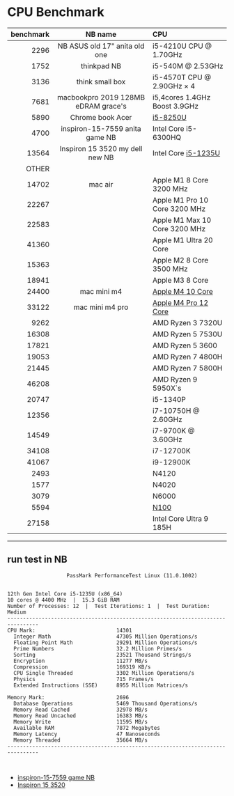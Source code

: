 CPU Benchmark
=============

 |  benchmark  |  NB name    |  CPU  | 
 |    -:  |  :-:  |  :-  | 
 |  2296 |  NB ASUS old 17"  anita old one  | i5-4210U CPU @ 1.70GHz  | 
 |  1752 |  thinkpad NB | i5-540M @ 2.53GHz | 
 |  3136 |  think small box  | i5-4570T CPU @ 2.90GHz × 4 | 
 |  7681 |  macbookpro 2019 128MB eDRAM grace's | i5,4cores 1.4GHz Boost 3.9GHz  | 
 |  5890 |  Chrome book Acer  |  [i5-8250U](https://www.cpubenchmark.net/cpu.php?cpu=Intel+Core+i5-8250U+%40+1.60GHz) | 
 |  4700  |  inspiron-15-7559 anita game NB |  Intel Core i5-6300HQ | 
 | 13564  |  Inspiron 15 3520 my dell new NB |  Intel Core [i5-1235U](https://www.cpubenchmark.net/cpu.php?cpu=Intel+Core+i5-1235U)  | 
 | OTHER | 
 | 14702 |  mac air  | Apple M1 8 Core 3200 MHz | 
 | 22267 |  | Apple M1 Pro 10 Core 3200 MHz | 
 | 22583 |  | Apple M1 Max 10 Core 3200 MHz  | 
 | 41360 |  | Apple M1 Ultra 20 Core | 
 | 15363 |  | Apple M2 8 Core 3500 MHz | 
 | 18941 | | Apple M3 8 Core |
 | 24400 | mac mini m4 | [Apple M4 10 Core](https://www.cpubenchmark.net/cpu.php?cpu=Apple+M4+10+Core) |
 | 33122 | mac mini m4 pro| [Apple M4 Pro 12 Core](https://www.cpubenchmark.net/cpu.php?cpu=Apple+M4+Pro+12+Core)|
 | 9262  |  | AMD Ryzen 3 7320U | 
 | 16308 |  | AMD Ryzen 5 7530U | 
 | 17821 |  | AMD Ryzen 5 3600 | 
 | 19053 |  | AMD Ryzen 7 4800H | 
 | 21445 |  | AMD Ryzen 7 5800H | 
 | 46208 |  | AMD Ryzen 9 5950X`s | 
 | 20747 |  | i5-1340P | 
 | 12356 |  | i7-10750H @ 2.60GHz | 
 | 14549 |  | i7-9700K @ 3.60GHz | 
 | 34108 |  | i7-12700K | 
 | 41067 |  | i9-12900K | 
 |  2493 |  | N4120  | 
 |  1577 |  | N4020 | 
 | 3079  |  | N6000 | 
 | 5594 | | [N100](https://www.cpubenchmark.net/cpu.php?cpu=Intel+N100&id=5157) |
 | 27158 | | Intel Core Ultra 9 185H |



-------------------------------------------------------------

## run test in NB
```
                   PassMark PerformanceTest Linux (11.0.1002)


12th Gen Intel Core i5-1235U (x86_64)
10 cores @ 4400 MHz  |  15.3 GiB RAM
Number of Processes: 12  |  Test Iterations: 1  |  Test Duration: Medium
--------------------------------------------------------------------------------
CPU Mark:                          14301
  Integer Math                     47305 Million Operations/s
  Floating Point Math              29291 Million Operations/s
  Prime Numbers                    32.2 Million Primes/s
  Sorting                          23521 Thousand Strings/s
  Encryption                       11277 MB/s
  Compression                      169319 KB/s
  CPU Single Threaded              3302 Million Operations/s
  Physics                          715 Frames/s
  Extended Instructions (SSE)      8955 Million Matrices/s

Memory Mark:                       2696
  Database Operations              5469 Thousand Operations/s
  Memory Read Cached               32978 MB/s
  Memory Read Uncached             16383 MB/s
  Memory Write                     11595 MB/s
  Available RAM                    7872 Megabytes
  Memory Latency                   47 Nanoseconds
  Memory Threaded                  35664 MB/s
--------------------------------------------------------------------------------



```





- [inspiron-15-7559 game NB](https://dl.dell.com/manuals/all-products/esuprt_laptop/esuprt_inspiron_laptop/inspiron-15-7559-laptop_reference%20guide_en-us.pdf)
- [Inspiron 15 3520](https://www.dell.com/support/manuals/en-us/inspiron-15-3520-laptop/inspiron_3520_ss/processor?guid=guid-3fa8a438-c8cd-4d01-b101-3924958b26fe&lang=en-us)

